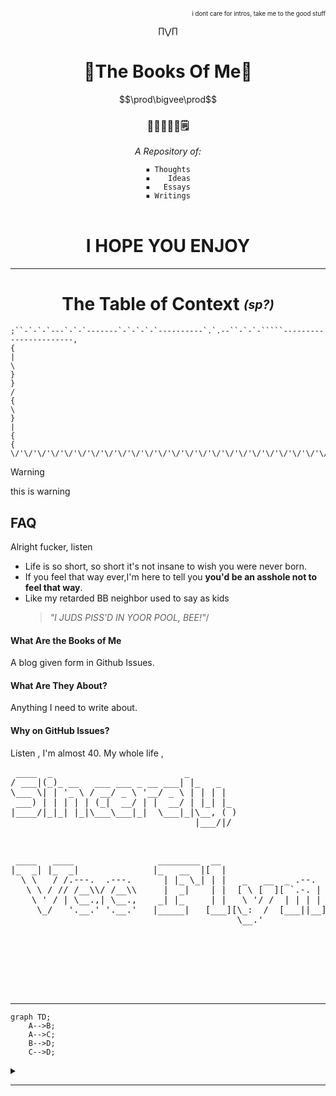 <div align="right"><sup><sub>i dont care for <a name="shithead">intros</a></span>, take me to the good stuff</sub></sup></div>

$$\prod\bigvee\prod$$

<div align="center">
  <h1>🔼The Books Of Me🔽</h1>
  <p>$$\prod\bigvee\prod$$</p>
  <h3>📓📘📕📗📔🗒️</h3>
  <p><i>A Repository of:</i></p>
  <code>▪️ Thoughts</code><br>
  <code>▪️    Ideas</code><br>
  <code>▪️   Essays</code><br>
  <code>▪️ Writings</code><br><br>
  <h1>I HOPE YOU ENJOY</h1>
  <hr>

<h1>The Table of Context <i><sub><sup>(sp?)</sup></sub></i></h1>
</div>

```
;``-`-`-`---`-`-`-------`-`-`-`-`----------`.`.--``-`-`-`````-----------------------,
{                                                                                   |
\                                                                                   }
}                                                                                  / 
{                                                                                  \
}                                                                                   |
{                                                                                   {
\/'\/'\/'\/'\/'\/'\/'\/'\/'\/'\/'\/'\/'\/'\/'\/'\/'\/'\/'\/'\/'\/'\/'\/'\/'\/'\/'\/''
```

> [!WARNING]
> this is warning


## FAQ

Alright fucker, listen

- Life is so short, so short it's not insane to wish you were never born.
- If you feel that way ever,I'm here to tell you **you'd be an asshole not to feel that way**.
- Like my retarded BB neighbor used to say as kids
   > *"I JUDS PISS'D IN YOOR POOL, BEE!"*/


#### What Are the Books of Me

A blog given form in Github Issues.

#### What Are They About?

Anything I need to write about. 

#### Why on GitHub Issues?

Listen , I'm almost 40. My whole life ,








<div align="left"><pre>
 ____  _                         _         
/ ___|(_)_ __   ___ ___ _ __ ___| |_   _   
\___ \| | '_ \ / __/ _ \ '__/ _ \ | | | |  
 ___) | | | | | (_|  __/ | |  __/ | |_| |_ 
|____/|_|_| |_|\___\___|_|  \___|_|\__, ( )
                                   |___/|/ 
    
  </pre></div>
  <div align="right"><pre>
 ____   ____                ________  __                             
|_  _| |_  _|              |_   __  |[  |                            
  \ \   / /.---.  .---.      | |_ \_| | |   _   __  _ .--.   _ .--.  
   \ \ / // /__\\/ /__\\     |  _|    | |  [ \ [  ][ `.-. | [ `.-. | 
    \ ' / | \__.,| \__.,    _| |_     | |   \ '/ /  | | | |  | | | | 
     \_/   '.__.' '.__.'   |_____|   [___][\_:  /  [___||__][___||__]
                                           \__.'                     

  </pre></div>
  <br><br><br><br>
</div>

---

```mermaid
graph TD;
    A-->B;
    A-->C;
    B-->D;
    C-->D;
```


<details>
  <summary></summary>
</details>

---


